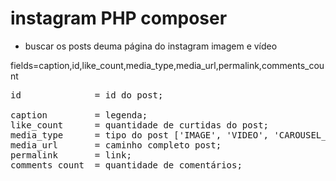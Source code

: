 # instagram PHP composer
- buscar os posts deuma página do instagram imagem e vídeo

fields=caption,id,like_count,media_type,media_url,permalink,comments_count

<pre>
id              = id do post;<br />
caption         = legenda;
like_count      = quantidade de curtidas do post;
media_type      = tipo do post ['IMAGE', 'VIDEO', 'CAROUSEL_ALBUM'];
media_url       = caminho completo post;
permalink       = link;
comments_count  = quantidade de comentários;
</pre>
